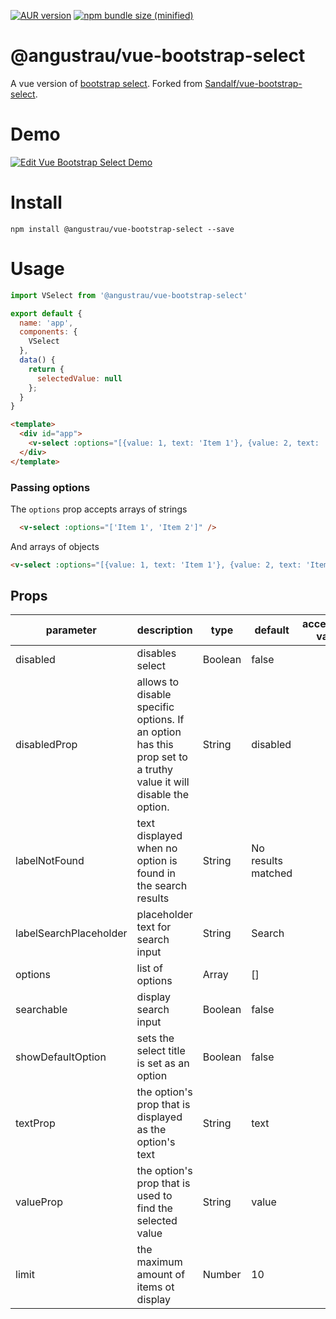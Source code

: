 
[![AUR version](https://img.shields.io/npm/v/@angustrau/vue-bootstrap-select.svg)](https://github.com/angustrau/vue-bootstrap-select)
[![npm bundle size (minified)](https://img.shields.io/bundlephobia/min/react.svg)](https://github.com/angustrau/vue-bootstrap-select)

# @angustrau/vue-bootstrap-select
A vue version of [bootstrap select](https://github.com/snapappointments/bootstrap-select/). Forked from [Sandalf/vue-bootstrap-select](https://github.com/Sandalf/vue-bootstrap-select).

# Demo

[![Edit Vue Bootstrap Select Demo](https://codesandbox.io/static/img/play-codesandbox.svg)](https://codesandbox.io/s/ovq821j566)

# Install

```shell
npm install @angustrau/vue-bootstrap-select --save
```

# Usage

```js
import VSelect from '@angustrau/vue-bootstrap-select'

export default {
  name: 'app',
  components: {
    VSelect
  },
  data() {
    return {
      selectedValue: null
    };
  }
}
```

```html
<template>
  <div id="app">
    <v-select :options="[{value: 1, text: 'Item 1'}, {value: 2, text: 'Item 2'}]" v-model="selectedValue" />
  </div>
</template>
```

### Passing options

The `options` prop accepts arrays of strings

```html
  <v-select :options="['Item 1', 'Item 2']" />
```
And arrays of objects

```html
<v-select :options="[{value: 1, text: 'Item 1'}, {value: 2, text: 'Item 2'}]" />
```

## Props

| parameter      | description                                                                                                                                    | type                                   | default      | acceptable value |
| -------------- | ---------------------------------------------------------------------------------------------------------------------------------------------- | -------------------------------------- | ------------ | ---------------- |
| disabled | disables select | Boolean | false   | |
| disabledProp | allows to disable specific options. If an option has this prop set to a truthy value it will disable the option. | String | disabled |  |
| labelNotFound | text displayed when no option is found in the search results | String | No results matched ||
| labelSearchPlaceholder | placeholder text for search input | String | Search | |
| options | list of options | Array | [] | |
| searchable | display search input | Boolean | false |  |
| showDefaultOption | sets the select title is set as an option | Boolean | false | |
| textProp | the option's prop that is displayed as the option's text | String | text | |
| valueProp | the option's prop that is used to find the selected value | String | value |
| limit | the maximum amount of items ot display | Number | 10 |
